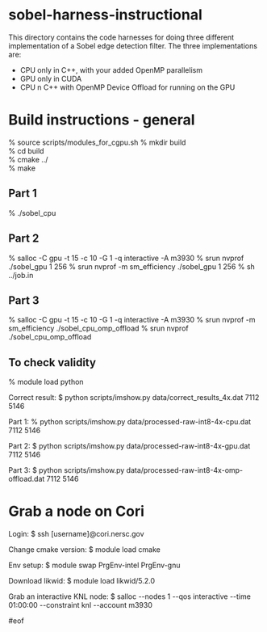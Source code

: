 # sobel-harness-instructional

This directory contains the code harnesses for doing three different implementation of a Sobel edge detection
filter. The three implementations are:

- CPU only in C++, with your added OpenMP parallelism
- GPU only in CUDA
- CPU n C++ with OpenMP Device Offload for running on the GPU

# Build instructions - general

% source scripts/modules_for_cgpu.sh
% mkdir build  
% cd build  
% cmake ../  
% make

## Part 1

% ./sobel_cpu

## Part 2

% salloc -C gpu -t 15 -c 10 -G 1 -q interactive -A m3930
% srun nvprof ./sobel_gpu 1 256
% srun nvprof -m sm_efficiency ./sobel_gpu 1 256
% sh ../job.in

## Part 3

% salloc -C gpu -t 15 -c 10 -G 1 -q interactive -A m3930
% srun nvprof -m sm_efficiency ./sobel_cpu_omp_offload
% srun nvprof ./sobel_cpu_omp_offload

## To check validity

% module load python

Correct result:
$ python scripts/imshow.py data/correct_results_4x.dat 7112 5146

Part 1:
% python scripts/imshow.py data/processed-raw-int8-4x-cpu.dat 7112 5146

Part 2:
$ python scripts/imshow.py data/processed-raw-int8-4x-gpu.dat 7112 5146

Part 3:
$ python scripts/imshow.py data/processed-raw-int8-4x-omp-offload.dat 7112 5146

# Grab a node on Cori

Login:
$ ssh [username]@cori.nersc.gov

Change cmake version:
$ module load cmake

Env setup:
$ module swap PrgEnv-intel PrgEnv-gnu

Download likwid:
$ module load likwid/5.2.0

Grab an interactive KNL node:
$ salloc --nodes 1 --qos interactive --time 01:00:00 --constraint knl --account m3930

#eof
